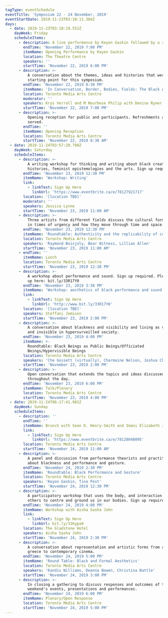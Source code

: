 ```yaml
---
tagType: eventSchedule
eventTitle: 'Symposium 22 - 24 November, 2019'
eventStartDate: 2019-11-23T03:10:11.304Z
days:
  - date: 2019-11-23T03:10:19.551Z
    dayWeek: Friday
    scheduleItems:
      - description: A live performance by Keyon Gaskin followed by a short talk.
        endTime: 'November 22, 2019 7:00 PM'
        itemName: Opening Performance by Keyon Gaskin
        location: The Theatre Centre
        speakers: ''
        startTime: 'November 22, 2019 6:00 PM'
      - description: >-
          A conversation about the themes, ideas and histories that were the
          starting point for this symposium.
        endTime: 'November 22, 2019 8:30 PM'
        itemName: 'In Conversation, Border, Bodies, Fields: The Black Aesthetic Revisited'
        location: Toronto Media Arts Centre
        moderator: ''
        speakers: Krys Verrall and M Nourbese Philip with Denise Ryner and Yaniya Lee
        startTime: 'November 22, 2019 7:00 PM'
      - description: >-
          Opening reception for public and participants. Refreshments and snacks
          served.
        endTime: ''
        itemName: Opening Reception
        location: Toronto Media Arts Centre
        startTime: 'November 22, 2019 8:30 AM'
  - date: 2019-11-24T03:57:20.798Z
    dayWeek: Saturday
    scheduleItems:
      - description: >-
          A writing workshop for thinking and writing about black creative
          histories, feminist epistemologies and the arts. Sign up required.
        endTime: 'November 23, 2019 12:30 PM'
        itemName: 'Workshop: Writing'
        link:
          - linkText: Sign Up Here
            linkUrl: 'https://www.eventbrite.ca/e/78127921717'
        location: '[location TBD]'
        moderator: ''
        speakers: Jessica Lynne
        startTime: 'November 23, 2019 11:00 AM'
      - description: >-
          Three artists from different fields discuss the cultural forms created
          in times of urgency and how they move through time and space.
        endTime: 'November 23, 2019 12:30 PM'
        itemName: 'Roundtable: Authenticity and the replicability of cultural vernaculars'
        location: Toronto Media Arts Centre
        speakers: 'Raymond Boisjoly, Bear Witness, Lillian Allen'
        startTime: 'November 23, 2019 11:00 AM'
      - endTime: ''
        itemName: Lunch
        location: Toronto Media Arts Centre
        startTime: 'November 23, 2019 12:30 PM'
      - description: >-
          A workshop about performance and sound. Sign up required. Please sign
          up here: bit.ly/33R17Y0
        endTime: 'November 23, 2019 3:30 PM'
        itemName: 'Workshop: aesthetics of black performance and sound'
        link:
          - linkText: Sign Up Here
            linkUrl: 'http://www.bit.ly/33R17Y0'
        location: '[location TBD]'
        speakers: Steffani Jemison
        startTime: 'November 23, 2019 2:00 PM'
      - description: >-
          A conversation about blackness and visibility and living as visible
          and invisible in hypersurveilled society.
        endTime: 'November 23, 2019 4:00 PM'
        itemName: >-
          Roundtable: Black Beings as Public Beings/Officiated
          Beings/Hypervisible Beings
        location: Toronto Media Arts Centre
        speakers: 'Che Gossett (virtually), Charmaine Nelson, Joshua Chambers Letson'
        startTime: 'November 23, 2019 2:00 PM'
      - description: >-
          Open conversation that extends the topics and ideas discussed
          throughout the day.
        endTime: 'November 23, 2019 6:00 PM'
        itemName: Talk/Plenary
        location: Toronto Media Arts Centre
        startTime: 'November 23, 2019 4:00 PM'
  - date: 2019-11-24T06:17:41.981Z
    dayWeek: Sunday
    scheduleItems:
      - description: ''
        endTime: ''
        itemName: Brunch with Sean D. Henry-Smith and Imani Elizabeth Jackson
        link:
          - linkText: Sign Up Here
            linkUrl: 'https://www.eventbrite.ca/e/78128048095'
        location: Toronto Media Arts Centre
        startTime: 'November 24, 2019 11:00 AM'
      - description: >-
          A panel and discussion from performance theorists and practitioners
          about blackness and performance and gesture.
        endTime: 'November 24, 2019 2:30 PM'
        itemName: 'Roundtable: Black Performance and Gesture'
        location: Toronto Media Arts Centre
        speakers: 'Keyon Gaskin, Tina Post'
        startTime: 'November 24, 2019 12:30 PM'
      - description: >-
          A participatory workshop that uses the body, and interaction with
          others to centre and ground us in our bodies. Sign up required. 
        endTime: 'November 24, 2019 4:00 PM'
        itemName: Workshop with Aisha Sasha John
        link:
          - linkText: Sign Up Here
            linkUrl: bit.ly/31Kypa9
        location: The Gladstone Hotel
        speakers: Aisha Sasha John
        startTime: 'November 24, 2019 2:30 PM'
      - description: >-
          A conversation about representation and artistic forms from ancient
          greece to contemporary cinema.
        endTime: 'November 24, 2019 5:00 PM'
        itemName: 'Round Table: Black and Formal Aesthetics'
        location: Toronto Media Arts Centre
        speakers: 'Kandis Williams, Deanna Bowen, Christina Battle'
        startTime: 'November 24, 2019 3:00 PM'
      - description: >-
          In closing a gathering to discuss responses and outcomes of the
          weekend's events, presentations and performances.
        endTime: 'November 24, 2019 6:00 PM'
        itemName: Plenary/Open Response
        location: Toronto Media Arts Centre
        startTime: 'November 24, 2019 5:00 PM'
---
```


